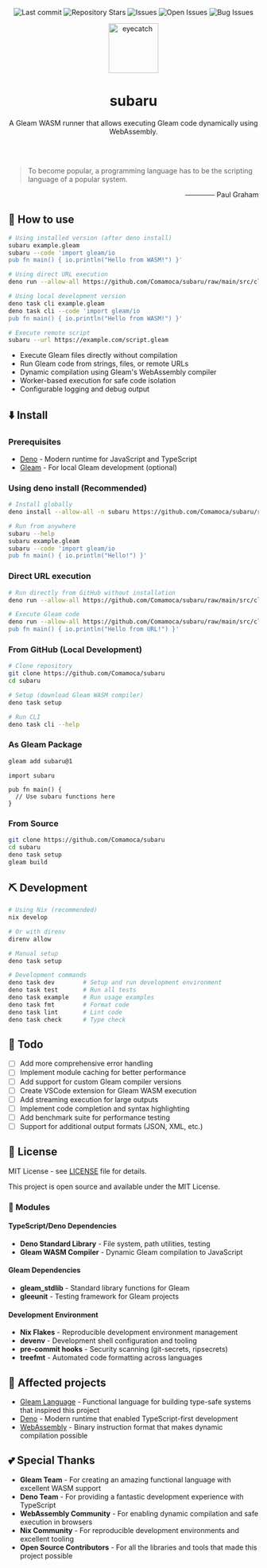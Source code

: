 <div align="center">

![Last commit](https://img.shields.io/github/last-commit/Comamoca/subaru?style=flat-square)
![Repository Stars](https://img.shields.io/github/stars/Comamoca/subaru?style=flat-square)
![Issues](https://img.shields.io/github/issues/Comamoca/subaru?style=flat-square)
![Open Issues](https://img.shields.io/github/issues-raw/Comamoca/subaru?style=flat-square)
![Bug Issues](https://img.shields.io/github/issues/Comamoca/subaru/bug?style=flat-square)

<img src="https://emoji2svg.deno.dev/api/🦊" alt="eyecatch" height="100">

# subaru

A Gleam WASM runner that allows executing Gleam code dynamically using WebAssembly.

<br>
<br>


</div>

<div align="center">

</div>

> To become popular, a programming language has to be the scripting language of a popular system.

<div align="right">────── Paul Graham</div>

## 🚀 How to use

```sh
# Using installed version (after deno install)
subaru example.gleam
subaru --code 'import gleam/io
pub fn main() { io.println("Hello from WASM!") }'

# Using direct URL execution
deno run --allow-all https://github.com/Comamoca/subaru/raw/main/src/cli.ts example.gleam

# Using local development version
deno task cli example.gleam
deno task cli --code 'import gleam/io
pub fn main() { io.println("Hello from WASM!") }'

# Execute remote script
subaru --url https://example.com/script.gleam
```

- Execute Gleam files directly without compilation
- Run Gleam code from strings, files, or remote URLs  
- Dynamic compilation using Gleam's WebAssembly compiler
- Worker-based execution for safe code isolation
- Configurable logging and debug output

## ⬇️  Install

### Prerequisites
- [Deno](https://deno.land/) - Modern runtime for JavaScript and TypeScript
- [Gleam](https://gleam.run/) - For local Gleam development (optional)

### Using deno install (Recommended)
```sh
# Install globally
deno install --allow-all -n subaru https://github.com/Comamoca/subaru/raw/main/src/cli.ts

# Run from anywhere
subaru --help
subaru example.gleam
subaru --code 'import gleam/io
pub fn main() { io.println("Hello!") }'
```

### Direct URL execution
```sh
# Run directly from GitHub without installation
deno run --allow-all https://github.com/Comamoca/subaru/raw/main/src/cli.ts --help

# Execute Gleam code
deno run --allow-all https://github.com/Comamoca/subaru/raw/main/src/cli.ts --code 'import gleam/io
pub fn main() { io.println("Hello from URL!") }'
```

### From GitHub (Local Development)
```sh
# Clone repository
git clone https://github.com/Comamoca/subaru
cd subaru

# Setup (download Gleam WASM compiler)
deno task setup

# Run CLI
deno task cli --help
```

### As Gleam Package
```sh
gleam add subaru@1
```

```gleam
import subaru

pub fn main() {
  // Use subaru functions here
}
```

### From Source
```sh
git clone https://github.com/Comamoca/subaru
cd subaru
deno task setup
gleam build
```

## ⛏️   Development

```sh
# Using Nix (recommended)
nix develop

# Or with direnv
direnv allow

# Manual setup
deno task setup

# Development commands
deno task dev        # Setup and run development environment
deno task test       # Run all tests
deno task example    # Run usage examples
deno task fmt        # Format code
deno task lint       # Lint code
deno task check      # Type check
```

## 📝 Todo

- [ ] Add more comprehensive error handling
- [ ] Implement module caching for better performance
- [ ] Add support for custom Gleam compiler versions
- [ ] Create VSCode extension for Gleam WASM execution
- [ ] Add streaming execution for large outputs
- [ ] Implement code completion and syntax highlighting
- [ ] Add benchmark suite for performance testing
- [ ] Support for additional output formats (JSON, XML, etc.)

## 📜 License

MIT License - see [LICENSE](./LICENSE.md) file for details.

This project is open source and available under the MIT License.

### 🧩 Modules

#### TypeScript/Deno Dependencies
- **Deno Standard Library** - File system, path utilities, testing
- **Gleam WASM Compiler** - Dynamic Gleam compilation to JavaScript

#### Gleam Dependencies
- **gleam_stdlib** - Standard library functions for Gleam
- **gleeunit** - Testing framework for Gleam projects

#### Development Environment
- **Nix Flakes** - Reproducible development environment management
- **devenv** - Development shell configuration and tooling
- **pre-commit hooks** - Security scanning (git-secrets, ripsecrets)
- **treefmt** - Automated code formatting across languages

## 👏 Affected projects

- [Gleam Language](https://gleam.run/) - Functional language for building type-safe systems that inspired this project
- [Deno](https://deno.land/) - Modern runtime that enabled TypeScript-first development
- [WebAssembly](https://webassembly.org/) - Binary instruction format that makes dynamic compilation possible

## 💕 Special Thanks

- **Gleam Team** - For creating an amazing functional language with excellent WASM support
- **Deno Team** - For providing a fantastic development experience with TypeScript
- **WebAssembly Community** - For enabling dynamic compilation and safe execution in browsers
- **Nix Community** - For reproducible development environments and excellent tooling
- **Open Source Contributors** - For all the libraries and tools that made this project possible
